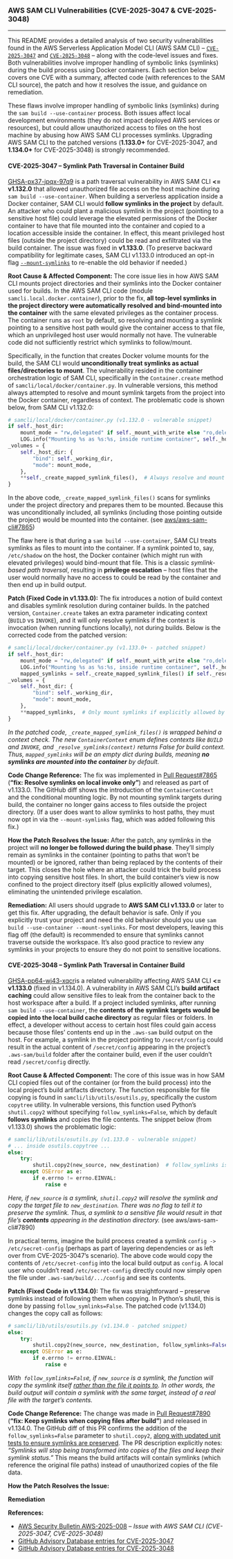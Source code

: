 ### <b>AWS SAM CLI Vulnerabilities (CVE-2025-3047 & CVE-2025-3048)</b>
- - - - - - - - - - - - - - - - - - - - - - - - - - - - - - - - - - - - - - - - - - -
This README provides a detailed analysis of two security vulnerabilities found in the AWS Serverless Application Model CLI (AWS SAM CLI) – [`CVE-2025-3047`](https://www.cve.org/CVERecord?id=CVE-2025-3047) and [`CVE-2025-3048`](https://www.cve.org/CVERecord?id=CVE-2025-3048) – along with the code-level issues and fixes. Both vulnerabilities involve improper handling of symbolic links (symlinks) during the build process using Docker containers. Each section below covers one CVE with a summary, affected code (with references to the SAM CLI source), the patch and how it resolves the issue, and guidance on remediation.

These flaws involve improper handling of symbolic links (symlinks) during the `sam build --use-container` process. Both issues affect local development environments (they do not impact deployed AWS services or resources)​, but could allow unauthorized access to files on the host machine by abusing how AWS SAM CLI processes symlinks. Upgrading AWS SAM CLI to the patched versions (<b>1.133.0+</b> for CVE-2025-3047, and <b>1.134.0+</b> for CVE-2025-3048) is strongly recommended​.

#### CVE-2025-3047 – Symlink Path Traversal in Container Build
[GHSA-px37-jpqx-97q9](https://github.com/advisories/GHSA-px37-jpqx-97q9) is a path traversal vulnerability in AWS SAM CLI <b><= v1.132.0</b> that allowed unauthorized file access on the host machine during `sam build --use-container`. When building a serverless application inside a Docker container, SAM CLI would <b>follow symlinks in the project</b> by default. An attacker who could plant a malicious symlink in the project (pointing to a sensitive host file) could leverage the elevated permissions of the Docker container to have that file mounted into the container and copied to a location accessible inside the container. In effect, this meant privileged host files (outside the project directory) could be read and exfiltrated via the build container. The issue was fixed in <b>v1.133.0</b>. (To preserve backward compatibility for legitimate cases, SAM CLI v1.133.0 introduced an opt-in flag [`--mount-symlinks`](https://aws.amazon.com/security/security-bulletins/AWS-2025-008/#:~:text=to%20access%20restricted%20files%20via,symlinks%27%20parameter) to re-enable the old behavior if needed​.)

<b>Root Cause & Affected Component:</b>  The core issue lies in how AWS SAM CLI mounts project directories and their symlinks into the Docker container used for builds. In the AWS SAM CLI code (module `samcli.local.docker.container`), prior to the fix, <b>all top-level symlinks in the project directory were automatically resolved and bind-mounted into the container</b> with the same elevated privileges as the container process. The container runs as `root` by default, so resolving and mounting a symlink pointing to a sensitive host path would give the container access to that file, which an unprivileged host user would normally not have. The vulnerable code did not sufficiently restrict which symlinks to follow/mount.

Specifically, in the function that creates Docker volume mounts for the build, the SAM CLI would <b>unconditionally treat symlinks as actual files/directories to mount</b>. The vulnerability resided in the container orchestration logic of SAM CLI, specifically in the `Container.create` method of `samcli/local/docker/container.py`. In vulnerable versions, this method always attempted to resolve and mount symlink targets from the project into the Docker container, regardless of context. The problematic code is shown below, from SAM CLI v1.132.0:

```python
# samcli/local/docker/container.py (v1.132.0 - vulnerable snippet)
if self._host_dir:
    mount_mode = "rw,delegated" if self._mount_with_write else "ro,delegated"
    LOG.info("Mounting %s as %s:%s, inside runtime container", self._host_dir, self._working_dir, mount_mode)
_volumes = {
    self._host_dir: {
        "bind": self._working_dir,
        "mode": mount_mode,
    },
    **self._create_mapped_symlink_files(),  # Always resolve and mount symlinks (vulnerable) 
}
```

In the above code, `_create_mapped_symlink_files()` scans for symlinks under the project directory and prepares them to be mounted. Because this was unconditionally included, all symlinks (including those pointing outside the project) would be mounted into the container​. (see [aws/aws-sam-cli#7865](https://github.com/aws/aws-sam-cli/pull/7865/commits/6c8b7c41015daaed450e9a12a7166a5bc483c1f3#diff-89004c015f06af81ec7bf99d97b6827403738d2df8a288d05459b37706edfcca#:~:text=_volumes%20%3D%20,mapped_symlinks%2C))

The flaw here is that during a `sam build --use-container`, SAM CLI treats symlinks as files to mount into the container. If a symlink pointed to, say, `/etc/shadow` on the host, the Docker container (which might run with elevated privileges) would bind-mount that file. This is a classic <i>symlink-based path traversal</i>, resulting in <b>privilege escalation</b> – host files that the user would normally have no access to could be read by the container and then end up in build output.

<b>Patch (Fixed Code in v1.133.0):</b> The fix introduces a notion of build context and disables symlink resolution during container builds. In the patched version, `Container.create` takes an extra parameter indicating context (`BUILD` vs `INVOKE`), and it will only resolve symlinks if the context is invocation (when running functions locally), not during builds. Below is the corrected code from the patched version:

```python
# samcli/local/docker/container.py (v1.133.0+ - patched snippet)
if self._host_dir:
    mount_mode = "rw,delegated" if self._mount_with_write else "ro,delegated"
    LOG.info("Mounting %s as %s:%s, inside runtime container", self._host_dir, self._working_dir, mount_mode)
    mapped_symlinks = self._create_mapped_symlink_files() if self._resolve_symlinks(context) else {} 
_volumes = {
    self._host_dir: {
        "bind": self._working_dir,
        "mode": mount_mode,
    },
    **mapped_symlinks,  # Only mount symlinks if explicitly allowed by context (not in build) 
}
```

<i>In the patched code, `_create_mapped_symlink_files()` is wrapped behind a context check. The new `ContainerContext` enum defines contexts like `BUILD` and `INVOKE`, and `_resolve_symlinks(context)` returns False for build context​. Thus, `mapped_symlinks` will be an empty dict during builds, meaning <b>no symlinks are mounted into the container</b> by default.</i>

<b>Code Change Reference:</b> The fix was implemented in [Pull Request#7865](https://github.com/aws/aws-sam-cli/pull/7865) (<b>“fix: Resolve symlinks on local invoke only”</b>) and released as part of v1.133.0. The GitHub diff shows the introduction of the `ContainerContext` and the conditional mounting logic. By not mounting symlink targets during build, the container no longer gains access to files outside the project directory. (If a user does want to allow symlinks to host paths, they must now opt in via the `--mount-symlinks` flag​, which was added following this fix.)

<b>How the Patch Resolves the Issue:</b> After the patch, any symlinks in the project will <b>no longer be followed during the build phase</b>. They’ll simply remain as symlinks in the container (pointing to paths that won’t be mounted) or be ignored, rather than being replaced by the contents of their target. This closes the hole where an attacker could trick the build process into copying sensitive host files. In short, the build container’s view is now confined to the project directory itself (plus explicitly allowed volumes), eliminating the unintended privilege escalation.

<b>Remediation:</b> All users should upgrade to <b>AWS SAM CLI v1.133.0</b> or later to get this fix. After upgrading, the default behavior is safe. Only if you explicitly trust your project and need the old behavior should you use `sam build --use-container --mount-symlinks`. For most developers, leaving this flag off (the default) is recommended to ensure that symlinks cannot traverse outside the workspace. It’s also good practice to review any symlinks in your projects to ensure they do not point to sensitive locations.

#### CVE-2025-3048 – Symlink Path Traversal in Container Build
[GHSA-pp64-wj43-xqcr​](https://github.com/advisories/GHSA-pp64-wj43-xqcr) is a related vulnerability affecting AWS SAM CLI <b><= v1.133.0</b> (fixed in v1.134.0). A vulnerability in AWS SAM CLI’s <b>build artifact caching</b> could allow sensitive files to leak from the container back to the host workspace after a build. If a project included symlinks, after running `sam build --use-container`, the <b>contents of the symlink targets would be copied into the local build cache directory</b> as regular files or folders​. In effect, a developer without access to certain host files could gain access because those files’ contents end up in the `.aws-sam` build output on the host. For example, a symlink in the project pointing to `/secret/config` could result in the actual content of `/secret/config` appearing in the project’s `.aws-sam/build` folder after the container build, even if the user couldn’t read `/secret/config` directly.

<b>Root Cause & Affected Component:</b> The core of this issue was in how SAM CLI copied files out of the container (or from the build process) into the local project’s build artifacts directory. The function responsible for file copying is found in `samcli/lib/utils/osutils.py`, specifically the custom `copytree` utility. In vulnerable versions, this function used Python’s `shutil.copy2` without specifying `follow_symlinks=False`, which by default <b>follows symlinks</b> and copies the file contents. The snippet below (from v1.133.0) shows the problematic logic:

```python
# samcli/lib/utils/osutils.py (v1.133.0 - vulnerable snippet)
# ... inside osutils.copytree ...
else:
    try:
        shutil.copy2(new_source, new_destination)  # follow_symlinks is True by default (vulnerable)
    except OSError as e:
        if e.errno != errno.EINVAL:
            raise e
```

<i>Here, if `new_source` is a symlink, `shutil.copy2` will resolve the symlink and copy the target file to `new_destination`. There was no flag to tell it to preserve the symlink. Thus, a symlink to a sensitive file would result in that file’s <b>contents</b> appearing in the destination directory.</i> (see aws/aws-sam-cli#7890)

In practical terms, imagine the build process created a symlink `config -> /etc/secret-config` (perhaps as part of layering dependencies or as left over from CVE-2025-3047’s scenario). The above code would copy the contents of `/etc/secret-config` into the local build output as `config`. A local user who couldn’t read `/etc/secret-config` directly could now simply open the file under `.aws-sam/build/.../config` and see its contents.

<b>Patch (Fixed Code in v1.134.0):</b> The fix was straightforward – preserve symlinks instead of following them when copying. In Python’s shutil, this is done by passing `follow_symlinks=False`. The patched code (v1.134.0) changes the copy call as follows:

```python
# samcli/lib/utils/osutils.py (v1.134.0 - patched snippet)
else:
    try:
        shutil.copy2(new_source, new_destination, follow_symlinks=False)  # Do not follow symlinks (fixed)
    except OSError as e:
        if e.errno != errno.EINVAL:
            raise e
```

<i>With` follow_symlinks=Fals`e, if `new_source` is a symlink, the function will copy the symlink itself [rather than the file it points to](https://github.com/aws/aws-sam-cli/pull/7890/commits/af13758eb74a72bc0702229d6cfc7e5744520d99)​. In other words, the build output will contain a symlink with the same target, instead of a real file with the target’s contents.</i>

<b>Code Change Reference:</b> The change was made in [Pull Request#7890](https://github.com/aws/aws-sam-cli/pull/7980) (<b>“fix: Keep symlinks when copying files after build”</b>) and released in v1.134.0. The GitHub diff of this PR confirms the addition of the `follow_symlinks=False` parameter to `shutil.copy2`, [along with updated unit tests to ensure symlinks are preserved](https://github.com/aws/aws-sam-cli/pull/7890/commits/af13758eb74a72bc0702229d6cfc7e5744520d99#:~:text=patched_os,follow_symlinks%3DFalse). The PR description explicitly notes: <i>“Symlinks will stop being transformed into copies of the files and keep their symlink status.”​</i> This means the build artifacts will contain symlinks (which reference the original file paths) instead of unauthorized copies of the file data.

<b>How the Patch Resolves the Issue:</b>


<b>Remediation</b>

<b>References:</b>
- [AWS Security Bulletin AWS-2025-008](https://aws.amazon.com/security/security-bulletins/AWS-2025-008/) – <i>Issue with AWS SAM CLI (CVE-2025-3047, CVE-2025-3048)</i>
- [GitHub Advisory Database entries for CVE-2025-3047](https://github.com/advisories/GHSA-px37-jpqx-97q9)
- [GitHub Advisory Database entries for CVE-2025-3048](https://github.com/advisories/GHSA-pp64-wj43-xqcr)
